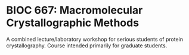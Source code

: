 # BIOC 667: Macromolecular Crystallographic Methods

A combined lecture/laboratory workshop for serious students of protein crystallography. Course intended primarily for graduate students.